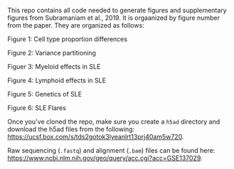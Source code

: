 This repo contains all code needed to generate figures and supplementary figures from Subramaniam et al., 2019. It is orgaanized by figure number from the paper. They are organized as follows:

Figure 1: Cell type proportion differences

Figure 2: Variance partitioning

Figuer 3: Myeloid effects in SLE

Figure 4: Lymphoid effects in SLE

Figure 5: Genetics of SLE

Figure 6: SLE Flares

Once you've cloned the repo, make sure you create a `h5ad` directory and download the h5ad files from the following: https://ucsf.box.com/s/tds2gotok3lyeanlrt13prj40am5w720.

Raw sequencing (`.fastq`) and alignment (`.bam`) files can be found here: https://www.ncbi.nlm.nih.gov/geo/query/acc.cgi?acc=GSE137029.
